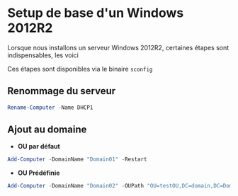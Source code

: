 # Setup de base d'un Windows 2012R2

Lorsque nous installons un serveur Windows 2012R2, certaines étapes sont
indispensables, les voici

Ces étapes sont disponibles via le binaire `sconfig`

## Renommage du serveur

```powershell
Rename-Computer -Name DHCP1
```

## Ajout au domaine

  * **OU par défaut**

```powershell
Add-Computer -DomainName "Domain01" -Restart
```

  * **OU Prédéfinie**

```powershell
Add-Computer -DomainName "Domain02" -OUPath "OU=testOU,DC=domain,DC=Domain,DC=com" -Restart
```
